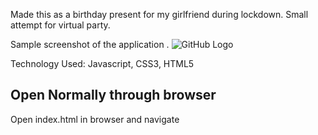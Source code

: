Made this as a birthday present for my girlfriend during lockdown. Small attempt for virtual party.

Sample screenshot of the application .
![GitHub Logo](/images/screenshots/sample.jpg)


Technology Used: Javascript, CSS3, HTML5


## Open Normally through browser
Open index.html in browser and navigate



